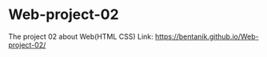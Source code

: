 # Web-project-02
The project 02 about Web(HTML CSS)
Link: https://bentanik.github.io/Web-project-02/
